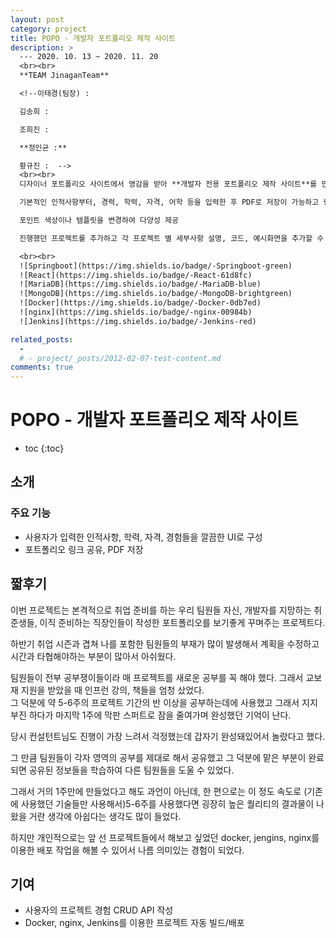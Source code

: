 ```yaml
---
layout: post
category: project
title: POPO - 개발자 포트폴리오 제작 사이트
description: >
  --- 2020. 10. 13 ~ 2020. 11. 20
  <br><br>
  **TEAM JinaganTeam**  

  <!--이태경(팀장) :  

  김송희 :  

  조희진 :  

  **정인균 :**  

  황규진 :  -->
  <br><br>
  디자이너 포트폴리오 사이트에서 영감을 받아 **개발자 전용 포트폴리오 제작 사이트**를 만들자는 생각에서 제작하게 되었습니다.  

  기본적인 인적사항부터, 경력, 학력, 자격, 어학 등을 입력한 후 PDF로 저장이 가능하고 링크를 통해 제 3자가 조회할 수 있습니다.  

  포인트 색상이나 템플릿을 변경하여 다양성 제공  

  진행했던 프로젝트를 추가하고 각 프로젝트 별 세부사항 설명, 코드, 예시화면을 추가할 수 있습니다.  

  <br><br>
  ![Springboot](https://img.shields.io/badge/-Springboot-green)
  ![React](https://img.shields.io/badge/-React-61d8fc)
  ![MariaDB](https://img.shields.io/badge/-MariaDB-blue)
  ![MongoDB](https://img.shields.io/badge/-MongoDB-brightgreen)
  ![Docker](https://img.shields.io/badge/-Docker-0db7ed)
  ![nginx](https://img.shields.io/badge/-nginx-00984b)
  ![Jenkins](https://img.shields.io/badge/-Jenkins-red)

related_posts: 
  - 
  # - project/_posts/2012-02-07-test-content.md
comments: true
---
```

# POPO - 개발자 포트폴리오 제작 사이트

* toc
{:toc}

## 소개

<div id="popo-carousel" class="swiper-container"></div>
<script>
  imgList = [];
  for(let i=1;i<=7;i++){
    imgList.push(i + ".JPG");
  }
  swiperInitialize("popo-carousel", {
    path: "/img/project/popo",
    imgList: imgList,
    size: "100%",
    dotted: false,
    millis: 3000
  })
</script>

### 주요 기능

* 사용자가 입력한 인적사항, 학력, 자격, 경험들을 깔끔한 UI로 구성
* 포트폴리오 링크 공유, PDF 저장

## 짧후기

이번 프로젝트는 본격적으로 취업 준비를 하는 우리 팀원들 자신, 개발자를 지망하는 취준생들, 이직 준비하는 직장인들이 작성한 포트폴리오를 보기좋게 꾸며주는 프로젝트다.

하반기 취업 시즌과 겹쳐 나를 포함한 팀원들의 부재가 많이 발생해서 계획을 수정하고 시간과 타협해야하는 부분이 많아서 아쉬웠다.

팀원들이 전부 공부쟁이들이라 매 프로젝트를 새로운 공부를 꼭 해야 했다. 그래서 교보재 지원을 받았을 때 인프런 강의, 책들을 엄청 샀었다.  
그 덕분에 약 5-6주의 프로젝트 기간의 반 이상을 공부하는데에 사용했고 그래서 지지부진 하다가 마지막 1주에 막판 스퍼트로 잠을 줄여가며 완성했던 기억이 난다.

당시 컨설턴트님도 진행이 가장 느려서 걱정했는데 갑자기 완성돼있어서 놀랐다고 했다.

그 만큼 팀원들이 각자 영역의 공부를 제대로 해서 공유했고 그 덕분에 맡은 부분이 완료되면 공유된 정보들을 학습하여 다른 팀원들을 도울 수 있었다.  

그래서 거의 1주만에 만들었다고 해도 과언이 아닌데, 한 편으로는 이 정도 속도로 (기존에 사용했던 기술들만 사용해서)5-6주를 사용했다면 굉장히 높은 퀄리티의 결과물이 나왔을 거란 생각에 아쉽다는 생각도 많이 들었다.

하지만 개인적으로는 앞 선 프로젝트들에서 해보고 싶었던 docker, jengins, nginx를 이용한 배포 작업을 해볼 수 있어서 나름 의미있는 경험이 되었다.


## 기여
* 사용자의 프로젝트 경험 CRUD API 작성
* Docker, nginx, Jenkins를 이용한 프로젝트 자동 빌드/배포